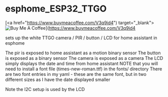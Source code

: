 # esphome_ESP32_TTGO

[<a href="https://www.buymeacoffee.com/V3q9id4") target="_blank"><img src="https://www.buymeacoffee.com/assets/img/custom_images/purple_img.png" alt="Buy Me A Coffee" style="height: auto !important;width: auto !important;" ></a>](https://www.buymeacoffee.com/V3q9id4

sets up the white TTGO camera / PIR / button / LCD for home assistant in esphome

The pir is exposed to home assistant as a motion binary sensor
The button is exposed as a binary sensor
The camera is exposed as a camera
The LCD simply displays the date and time from home assistant
NOTE that you will need to install a font file (times-new-roman.ttf) in the fonts/ directory
There are two font entries in my yaml - these are the same font, but in two different sizes as I have the date displayed smaller

Note the I2C setup is used by the LCD
